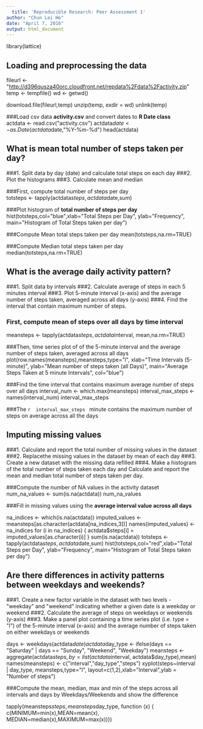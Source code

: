 ```yaml
---
  title: 'Reproducible Research: Peer Assessment 1'
author: "Chun Lei He"
date: "April 7, 2016"
output: html_document
---
```


library(lattice)

## Loading and preprocessing the data
fileurl <- "http://d396qusza40orc.cloudfront.net/repdata%2Fdata%2Factivity.zip"
temp <- tempfile()
wd <- getwd()

download.file(fileurl,temp)
unzip(temp, exdir = wd)
unlink(temp)

###Load csv data **activity.csv** and convert dates to **R Date class**  
actdata <- read.csv("activity.csv")
actdata$date <- as.Date(actdata$date,"%Y-%m-%d")
head(actdata)

## What is mean total number of steps taken per day?
###1. Split data by day (date) and calculate total steps on each day
###2. Plot the histograms
###3. Calculate mean and median


###First, compute total number of steps per day  
totsteps <- tapply(actdata$steps, actdata$date,sum)

###Plot histogram of **total number of steps per day**
hist(totsteps,col="blue",xlab="Total Steps per Day", 
     ylab="Frequency", main="Histogram of Total Steps taken per day")

###Compute Mean total steps taken per day
mean(totsteps,na.rm=TRUE)

###Compute Median total steps taken per day
median(totsteps,na.rm=TRUE)

## What is the average daily activity pattern?
###1. Split data by intervals
###2. Calculate average of steps in each 5 minutes interval
###3. Plot 5-minute interval (x-axis) and the average number of steps taken, averaged across all days (y-axis)
###4. Find the interval that contain maximum number of steps. 


### First, compute mean of steps over all days by time interval
meansteps <- tapply(actdata$steps,actdata$interval,
                    mean,na.rm=TRUE)

###Then, time series plot of of the 5-minute interval and the average number of steps taken, averaged across all days
plot(row.names(meansteps),meansteps,type="l",
     xlab="Time Intervals (5-minute)", 
     ylab="Mean number of steps taken (all Days)", 
     main="Average Steps Taken at 5 minute Intervals",
     col="blue")

###Find the time interval that contains maximum average number of steps over all days
interval_num <- which.max(meansteps)
interval_max_steps <- names(interval_num)
interval_max_steps

###The `r  interval_max_steps ` minute contains the maximum number of steps on average across all the days


## Imputing missing values

###1. Calculate and report the total number of missing values in the dataset
###2. Replacethe missing values in the dataset by mean of each day
###3. Create a new dataset with the missing data refilled
###4. Make a histogram of the total number of steps taken each day and Calculate and report the mean and median total number of steps taken per day. 


###Compute the number of NA values in the activity dataset
num_na_values <- sum(is.na(actdata))
num_na_values 

###Fill in missing values using the **average interval value across all days**

na_indices <-  which(is.na(actdata))
imputed_values <- meansteps[as.character(actdata[na_indices,3])]
names(imputed_values) <- na_indices
for (i in na_indices) {
  actdata$steps[i] = imputed_values[as.character(i)]
}
sum(is.na(actdata)) 
totsteps <- tapply(actdata$steps, actdata$date,sum)
hist(totsteps,col="red",xlab="Total Steps per Day", 
     ylab="Frequency", main="Histogram of Total Steps taken per day")


## Are there differences in activity patterns between weekdays and weekends?

###1. Create a new factor variable in the dataset with two levels - "weekday" and "weekend" indicating whether a given date is a weekday or weekend 
###2. Calculate the average of steps on weekdays or weekends (y-axis)
###3. Make a panel plot containing a time series plot (i.e. type = "l") of the 5-minute interval (x-axis) and the average number of steps taken on either weekdays or weekends 

days <- weekdays(actdata$date)
actdata$day_type <- ifelse(days == "Saturday" | days == "Sunday", 
                           "Weekend", "Weekday")
meansteps <- aggregate(actdata$steps,
                       by=list(actdata$interval,
                               actdata$day_type),mean)
names(meansteps) <- c("interval","day_type","steps")
xyplot(steps~interval | day_type, meansteps,type="l",
       layout=c(1,2),xlab="Interval",ylab = "Number of steps")

###Compute the mean, median, max and min of the steps across all intervals and days by Weekdays/Weekends and show the difference

tapply(meansteps$steps,meansteps$day_type,
       function (x) { c(MINIMUM=min(x),MEAN=mean(x),
                        MEDIAN=median(x),MAXIMUM=max(x))})
